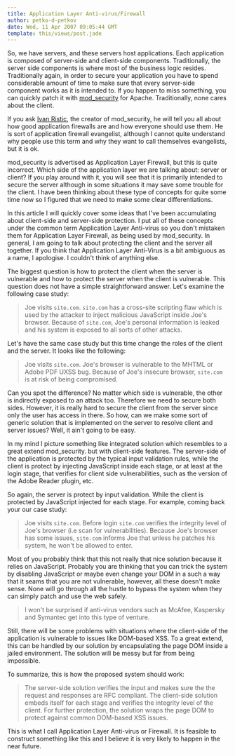 ```yaml
---
title: Application Layer Anti-virus/Firewall
author: petko-d-petkov
date: Wed, 11 Apr 2007 09:05:44 GMT
template: this/views/post.jade
---
```


So, we have servers, and these servers host applications. Each application is composed of server-side and client-side components. Traditionally, the server side components is where most of the business logic resides. Traditionally again, in order to secure your application you have to spend considerable amount of time to make sure that every server-side component works as it is intended to. If you happen to miss something, you can quickly patch it with [mod_security](http://www.modsecurity.org/) for Apache. Traditionally, none cares about the client.

If you ask [Ivan Ristic](http://www.modsecurity.org/blog/), the creator of mod_security, he will tell you all about how good application firewalls are and how everyone should use them. He is sort of application firewall evangelist, although I cannot quite understand why people use this term and why they want to call themselves evangelists, but it is ok.

mod_security is advertised as Application Layer Firewall, but this is quite incorrect. Which side of the application layer we are talking about: server or client? If you play around with it, you will see that it is primarily intended to secure the server although in some situations it may save some trouble for the client. I have been thinking about these type of concepts for quite some time now so I figured that we need to make some clear differentiations.

In this article I will quickly cover some ideas that I've been accumulating about client-side and server-side protection. I put all of these concepts under the common term Application Layer Anti-virus so you don't mistaken them for Application Layer Firewall, as being used by mod_security. In general, I am going to talk about protecting the client and the server all together. If you think that Application Layer Anti-Virus is a bit ambiguous as a name, I apologise. I couldn't think of anything else.

The biggest question is how to protect the client when the server is vulnerable and how to protect the server when the client is vulnerable. This question does not have a simple straightforward answer. Let's examine the following case study:

> Joe visits `site.com`. `site.com` has a cross-site scripting flaw which is used by the attacker to inject malicious JavaScript inside Joe's browser. Because of `site.com`, Joe's personal information is leaked and his system is exposed to all sorts of other attacks.

Let's have the same case study but this time change the roles of the client and the server. It looks like the following:

> Joe visits `site.com`. Joe's browser is vulnerable to the MHTML or Adobe PDF UXSS bug. Because of Joe's insecure browser, `site.com` is at risk of being compromised.

Can you spot the difference? No matter which side is vulnerable, the other is indirectly exposed to an attack too. Therefore we need to secure both sides. However, it is really hard to secure the client from the server since only the user has access in there. So how, can we make some sort of generic solution that is implemented on the server to resolve client and server issues? Well, it ain't going to be easy.

In my mind I picture something like integrated solution which resembles to a great extend mod_security. but with client-side features. The server-side of the application is protected by the typical input validation rules, while the client is protect by injecting JavaScript inside each stage, or at least at the login stage, that verifies for client side vulnerabilities, such as the version of the Adobe Reader plugin, etc.

So again, the server is protect by input validation. While the client is protected by JavaScript injected for each stage. For example, coming back your our case study:

> Joe visits `site.com`. Before login `site.com` verifies the integrity level of Joe's browser (i.e scan for vulnerabilities). Because Joe's browser has some issues, `site.com` informs Joe that unless he patches his system, he won't be allowed to enter.

Most of you probably think that this not really that nice solution because it relies on JavaScript. Probably you are thinking that you can trick the system by disabling JavaScript or maybe even change your DOM in a such a way that it seams that you are not vulnerable, however, all these doesn't make sense. None will go through all the hustle to bypass the system when they can simply patch and use the web safely.

> I won't be surprised if anti-virus vendors such as McAfee, Kaspersky and Symantec get into this type of venture.

Still, there will be some problems with situations where the client-side of the application is vulnerable to issues like DOM-based XSS. To a great extend, this can be handled by our solution by encapsulating the page DOM inside a jailed environment. The solution will be messy but far from being impossible.

To summarize, this is how the proposed system should work:

> The server-side solution verifies the input and makes sure the the request and responses are RFC compliant. The client-side solution embeds itself for each stage and verifies the integrity level of the client. For further protection, the solution wraps the page DOM to protect against common DOM-based XSS issues.

This is what I call Application Layer Anti-virus or Firewall. It is feasible to construct something like this and I believe it is very likely to happen in the near future.
